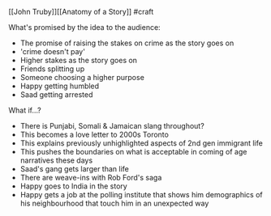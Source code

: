 [[John Truby]][[Anatomy of a Story]] #craft

What's promised by the idea to the audience:
- The promise of raising the stakes on crime as the story goes on
- 'crime doesn't pay'
- Higher stakes as the story goes on
- Friends splitting up
- Someone choosing a higher purpose
- Happy getting humbled
- Saad getting arrested

What if...? 
- There is Punjabi, Somali & Jamaican slang throughout?
- This becomes a love letter to 2000s Toronto
- This explains previously unhighlighted aspects of 2nd gen immigrant life
- This pushes the boundaries on what is acceptable in coming of age narratives these days
- Saad's gang gets larger than life
- There are weave-ins with Rob Ford's saga
- Happy goes to India in the story
- Happy gets a job at the polling institute that shows him demographics of his neighbourhood that touch him in an unexpected way